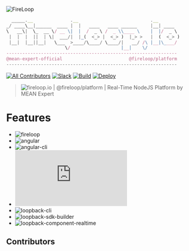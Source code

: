 ![FireLoop](https://storage.googleapis.com/fireloop/fireloop-gh-header.svg)

```javascript
  _____.__              .__                           .__        
_/ ____\__|______  ____ |  |   ____   ____ ______     |__| ____  
\   __\|  \_  __ \/ __ \|  |  /  _ \ /  _ \\____ \    |  |/  _ \
 |  |  |  ||  | \|  ___/|  |_(  <_> |  <_> )  |_> >   |  (  <_> )
 |__|  |__||__|   \___  >____/\____/ \____/|   __/ /\ |__|\____/
                      \/                   |__|    \/            
----------------------------------------------------------------
@mean-expert-official                         @fireloop/platform
----------------------------------------------------------------
```

[![All Contributors](https://img.shields.io/badge/all_contributors-3-orange.svg?style=flat-square)](#contributors) [![Slack](https://fireloop-slack.now.sh/badge.svg)](http://slack.fireloop.io) [![Build](https://travis-ci.org/mean-expert-official/fire-starter.svg)](https://travis-ci.org/) [![Deploy](https://img.shields.io/badge/deploy_to-heroku-79589F.svg)](https://heroku.com/deploy)

> ![fireloop.io](http://fireloop.io) | @fireloop/platform | Real-Time NodeJS Platform by MEAN Expert

# Features

- ![fireloop](http://fireloop.io)
- ![angular](https://angular.io/)
- ![angular-cli](https://github.com/angular/angular-cli)
- ![loopback](http://loopback.io/doc/index.html)
- ![loopback-cli](https://github.com/strongloop/loopback-cli)
- ![loopback-sdk-builder](https://github.com/mean-expert-official/loopback-sdk-builder)
- ![loopback-component-realtime](https://github.com/mean-expert-official/loopback-component-realtime)

## Contributors
